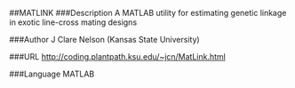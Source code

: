 ##MATLINK
###Description
A MATLAB utility for estimating genetic linkage in exotic line-cross mating designs

###Author
J Clare Nelson (Kansas State University)

###URL
http://coding.plantpath.ksu.edu/~jcn/MatLink.html

###Language
MATLAB


